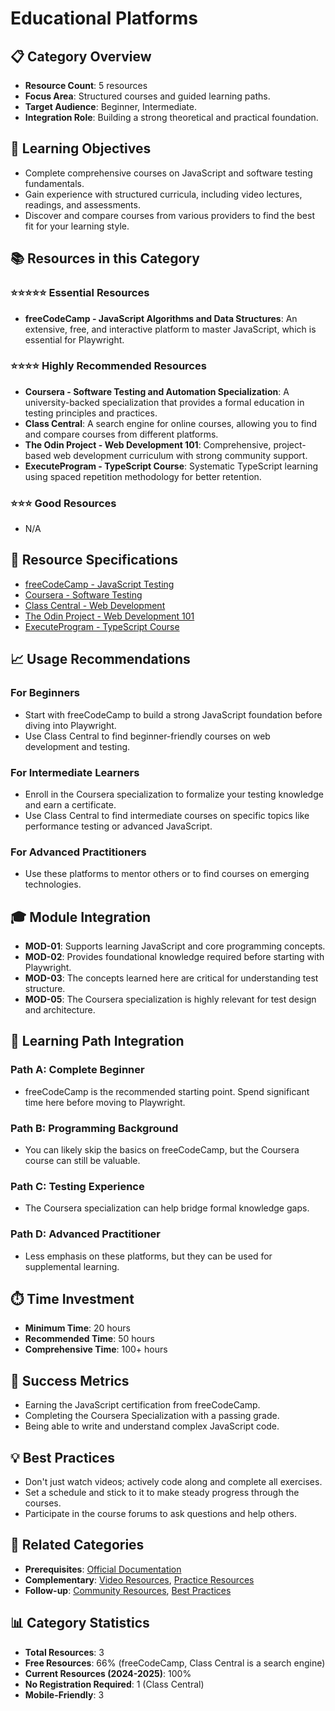 # Educational Platforms

## 📋 Category Overview
- **Resource Count**: 5 resources
- **Focus Area**: Structured courses and guided learning paths.
- **Target Audience**: Beginner, Intermediate.
- **Integration Role**: Building a strong theoretical and practical foundation.

## 🎯 Learning Objectives
- Complete comprehensive courses on JavaScript and software testing fundamentals.
- Gain experience with structured curricula, including video lectures, readings, and assessments.
- Discover and compare courses from various providers to find the best fit for your learning style.

## 📚 Resources in this Category

### ⭐⭐⭐⭐⭐ Essential Resources
- **freeCodeCamp - JavaScript Algorithms and Data Structures**: An extensive, free, and interactive platform to master JavaScript, which is essential for Playwright.

### ⭐⭐⭐⭐ Highly Recommended Resources
- **Coursera - Software Testing and Automation Specialization**: A university-backed specialization that provides a formal education in testing principles and practices.
- **Class Central**: A search engine for online courses, allowing you to find and compare courses from different platforms.
- **The Odin Project - Web Development 101**: Comprehensive, project-based web development curriculum with strong community support.
- **ExecuteProgram - TypeScript Course**: Systematic TypeScript learning using spaced repetition methodology for better retention.

### ⭐⭐⭐ Good Resources
- N/A

## 🔗 Resource Specifications
- [freeCodeCamp - JavaScript Testing](../specifications/02-educational-platforms/freecodecamp-javascript-testing.md)
- [Coursera - Software Testing](../specifications/02-educational-platforms/coursera-software-testing.md)
- [Class Central - Web Development](../specifications/02-educational-platforms/class-central-web-development.md)
- [The Odin Project - Web Development 101](../specifications/02-educational-platforms/the-odin-project.md)
- [ExecuteProgram - TypeScript Course](../specifications/02-educational-platforms/executeprogram-typescript.md)

## 📈 Usage Recommendations

### For Beginners
- Start with freeCodeCamp to build a strong JavaScript foundation before diving into Playwright.
- Use Class Central to find beginner-friendly courses on web development and testing.

### For Intermediate Learners
- Enroll in the Coursera specialization to formalize your testing knowledge and earn a certificate.
- Use Class Central to find intermediate courses on specific topics like performance testing or advanced JavaScript.

### For Advanced Practitioners
- Use these platforms to mentor others or to find courses on emerging technologies.

## 🎓 Module Integration
- **MOD-01**: Supports learning JavaScript and core programming concepts.
- **MOD-02**: Provides foundational knowledge required before starting with Playwright.
- **MOD-03**: The concepts learned here are critical for understanding test structure.
- **MOD-05**: The Coursera specialization is highly relevant for test design and architecture.

## 🔄 Learning Path Integration

### Path A: Complete Beginner
- freeCodeCamp is the recommended starting point. Spend significant time here before moving to Playwright.

### Path B: Programming Background
- You can likely skip the basics on freeCodeCamp, but the Coursera course can still be valuable.

### Path C: Testing Experience
- The Coursera specialization can help bridge formal knowledge gaps.

### Path D: Advanced Practitioner
- Less emphasis on these platforms, but they can be used for supplemental learning.

## ⏱️ Time Investment
- **Minimum Time**: 20 hours
- **Recommended Time**: 50 hours
- **Comprehensive Time**: 100+ hours

## 🎯 Success Metrics
- Earning the JavaScript certification from freeCodeCamp.
- Completing the Coursera Specialization with a passing grade.
- Being able to write and understand complex JavaScript code.

## 💡 Best Practices
- Don't just watch videos; actively code along and complete all exercises.
- Set a schedule and stick to it to make steady progress through the courses.
- Participate in the course forums to ask questions and help others.

## 🔄 Related Categories
- **Prerequisites**: [Official Documentation](./01-official-documentation.md)
- **Complementary**: [Video Resources](./03-video-resources.md), [Practice Resources](./06-practice-resources.md)
- **Follow-up**: [Community Resources](./04-community-resources.md), [Best Practices](./07-best-practices.md)

## 📊 Category Statistics
- **Total Resources**: 3
- **Free Resources**: 66% (freeCodeCamp, Class Central is a search engine)
- **Current Resources (2024-2025)**: 100%
- **No Registration Required**: 1 (Class Central)
- **Mobile-Friendly**: 3